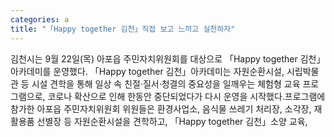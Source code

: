 ```yaml
---
categories: a
title: "「Happy together 김천」직접 보고 느끼고 실천하자"
---
```

김천시는 9월 22일(목) 아포읍 주민자치위원회를 대상으로 「Happy together 김천」아카데미를 운영했다.									「Happy together 김천」아카데미는 자원순환시설, 시립박물관 등 시설 견학을 통해 일상 속 친절·질서·청결의 중요성을 일깨우는 체험형 교육 프로그램으로, 코로나 확산으로 인해 한동안 중단되었다가 다시 운영을 시작했다.프로그램에 참가한 아포읍 주민자치위원회 위원들은 환경사업소, 음식물 쓰레기 처리장, 소각장, 재활용품 선별장 등 자원순환시설을 견학하고, 「Happy together 김천」소양 교육,